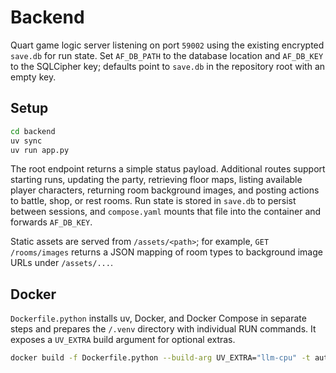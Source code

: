 # Backend

Quart game logic server listening on port `59002` using the existing encrypted
`save.db` for run state. Set `AF_DB_PATH` to the database location and
`AF_DB_KEY` to the SQLCipher key; defaults point to `save.db` in the repository
root with an empty key.

## Setup

```bash
cd backend
uv sync
uv run app.py
```

The root endpoint returns a simple status payload. Additional routes support
starting runs, updating the party, retrieving floor maps, listing available
player characters, returning room background images, and posting actions to battle, shop, or rest rooms. Run state
is stored in `save.db` to persist between sessions, and `compose.yaml` mounts
that file into the container and forwards `AF_DB_KEY`.

Static assets are served from `/assets/<path>`; for example, `GET /rooms/images`
returns a JSON mapping of room types to background image URLs under `/assets/...`.

## Docker

`Dockerfile.python` installs uv, Docker, and Docker Compose in separate steps and prepares the `/.venv` directory with individual RUN commands. It exposes a `UV_EXTRA` build argument for optional extras.

```bash
docker build -f Dockerfile.python --build-arg UV_EXTRA="llm-cpu" -t autofighter-backend .
```
